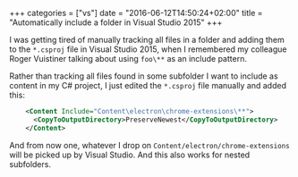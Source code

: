 +++
categories = ["vs"]
date = "2016-06-12T14:50:24+02:00"
title = "Automatically include a folder in Visual Studio 2015"
+++

I was getting tired of manually tracking all files in a folder and adding them
to the `*.csproj` file in Visual Studio 2015, when I remembered my colleague
Roger Vuistiner talking about using `foo\**` as an include pattern.

Rather than tracking all files found in some subfolder I want to include
as content in my C# project, I just edited the `*.csproj` file manually
and added this:

```xml
    <Content Include="Content\electron\chrome-extensions\**">
      <CopyToOutputDirectory>PreserveNewest</CopyToOutputDirectory>
    </Content>
```

And from now one, whatever I drop on `Content/electron/chrome-extensions`
will be picked up by Visual Studio. And this also works for nested
subfolders.
